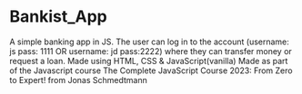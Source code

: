 # Bankist_App
A simple banking app in JS. The user can log in to the account (username: js pass: 1111 OR username: jd pass:2222) where they can transfer money or request a loan.
Made using HTML, CSS & JavaScript(vanilla)
Made as part of the Javascript course The Complete JavaScript Course 2023: From Zero to Expert! from Jonas Schmedtmann
